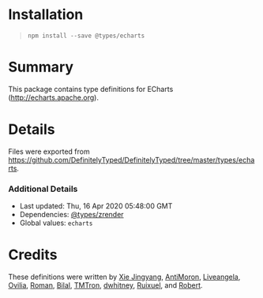 # Installation
> `npm install --save @types/echarts`

# Summary
This package contains type definitions for ECharts (http://echarts.apache.org).

# Details
Files were exported from https://github.com/DefinitelyTyped/DefinitelyTyped/tree/master/types/echarts.

### Additional Details
 * Last updated: Thu, 16 Apr 2020 05:48:00 GMT
 * Dependencies: [@types/zrender](https://npmjs.com/package/@types/zrender)
 * Global values: `echarts`

# Credits
These definitions were written by [Xie Jingyang](https://github.com/xieisabug), [AntiMoron](https://github.com/AntiMoron), [Liveangela](https://github.com/liveangela), [Ovilia](https://github.com/Ovilia), [Roman](https://github.com/iRON5), [Bilal](https://github.com/bilalucar), [TMTron](https://github.com/tmtron), [dwhitney](https://github.com/dwhitney), [Ruixuel](https://github.com/ruixuel), and [Robert](https://github.com/robert-wettstaedt).
